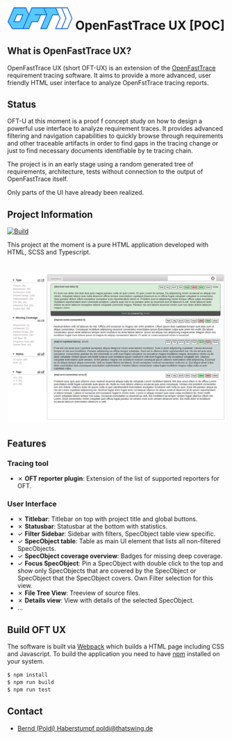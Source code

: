 # <img src="src/main/resources/openfasttrace_logo.svg" alt="OFT logo" width="150"/> OpenFastTrace UX [POC]

## What is OpenFastTrace UX?

OpenFastTrace UX (short OFT-UX) is an extension of the [OpenFastTrace](https://github.com/itsallcode/openfasttrace)
requirement tracing software. It aims to provide a more advanced, user friendly HTML user interface to analyze
OpenFstTrace
tracing reports.

## Status

OFT-U at this moment is a proof f concept study on how to design a powerful use interface to analyze requirement traces.
It provides advanced filtering and navigation capabilities to quickly browse through requirements and other traceable
artifacts in order to find gaps in the tracing change or just to find necessary documents identifiable by te tracing
chain.

The project is in an early stage using a random generated tree of requirements, architecture, tests without connection
to the output of OpenFastTrace itself.

Only parts of the UI have already been realized.

## Project Information

[![Build](https://github.com/itsallcode/openfasttrace/actions/workflows/build.yml/badge.svg)](https://github.com/itsallcode/openfasttrace/actions/workflows/build.yml)

This project at the moment is a pure HTML application developed with HTML, SCSS and Typescript.

# <img src="doc/resources/oft_ux_screenshot.png" alt="OFT UX"/>

## Features

### Tracing tool

* &cross; **OFT reporter plugin**: Extension of the list of supported reporters for OFT.

### User Interface

* &cross; **Titlebar**: Titlebar on top with project title and global buttons.
* &cross; **Statusbar**: Statusbar at the bottom with statistics.
* &check; **Filter Sidebar**: Sidebar with filters, SpecObject table view specific.
* &check; **SpecObject table**: Table as main UI element that lists all non-filtered SpecObjects.
* &check; **SpecObject coverage overview**: Badges for missing deep coverage.
* &check; **Focus SpecObject**: Pin a SpecObject with double click to the top and show only SpecObjects that are covered
  by the SpecObject or SpecObject that the SpecObject covers. Own Filter selection for this view.
* &cross; **File Tree View**: Treeview of source files.
* &cross; **Details view**: View with details of the selected SpecObject.
* ...

## Build OFT UX

The software is built via [Webpack](https://webpack.js.org/) which builds a HTML page including CSS and Javascript.
To build the application you need to have [npm](https://github.com/nvm-sh/nvm) installed on your system.

```bash
$ npm install
$ npm run build
$ npm run test
```

## Contact

* [Bernd (Poldi) Haberstumpf <poldi@thatswing.de>](mailto:poldi@thatswing.de)